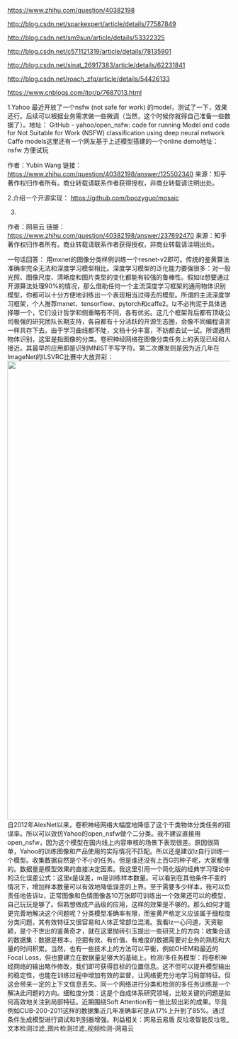 https://www.zhihu.com/question/40382198

http://blog.csdn.net/sparkexpert/article/details/77587849

http://blog.csdn.net/sm9sun/article/details/53322325

http://blog.csdn.net/c571121319/article/details/78135901

http://blog.csdn.net/sinat_26917383/article/details/62231841

http://blog.csdn.net/roach_zfq/article/details/54426133

https://www.cnblogs.com/itor/p/7687013.html

1.Yahoo 最近开放了一个nsfw (not safe for work) 的model，测试了一下，效果还行。后续可以根据业务需求做一些微调（当然，这个时候你就得自己准备一些数据了）。地址： GitHub - yahoo/open_nsfw: code for running Model and code for Not Suitable for Work (NSFW) classification using deep neural network Caffe models这里还有一个网友基于上述模型搭建的一个online demo地址：nsfw   方便试玩

作者：Yubin Wang
链接：https://www.zhihu.com/question/40382198/answer/125502340
来源：知乎
著作权归作者所有。商业转载请联系作者获得授权，非商业转载请注明出处。

2.介绍一个开源实现：  https://github.com/boozyguo/mosaic

3.

作者：网易云
链接：https://www.zhihu.com/question/40382198/answer/237692470
来源：知乎
著作权归作者所有。商业转载请联系作者获得授权，非商业转载请注明出处。

一句话回答： 用mxnet的图像分类样例训练一个resnet-v2即可。传统的鉴黄算法准确率完全无法和深度学习模型相比。深度学习模型的泛化能力要强很多：对一般光照、图像尺度、清晰度和图片类型的变化都能有较强的鲁棒性。假如lz想要通过开源算法处理90%的情况，那么借助任何一个主流深度学习框架的通用物体识别模型，你都可以十分方便地训练出一个表现相当过得去的模型。所谓的主流深度学习框架，个人推荐mxnet、tensorflow、pytorch和caffe2。lz不必拘泥于具体选择哪一个，它们设计哲学和侧重略有不同，各有优劣。这几个框架背后都有顶级公司极强的研究团队长期支持，各自都有十分活跃的开源生态圈，会像不同编程语言一样共存下去。由于学习曲线都不陡，文档十分丰富，不妨都去试一试。所谓通用物体识别，这里是指图像的分类。卷积神经网络在图像分类任务上的表现已经和人接近。其最早的应用即是识别MNIST手写字符。第二次爆发则是因为近几年在ImageNet的ILSVRC比赛中大放异彩：<img src="https://pic2.zhimg.com/50/v2-762e55ee47ac6c90f499896d393680b5_hd.jpg" data-rawwidth="1037" data-rawheight="461" class="origin_image zh-lightbox-thumb" width="1037" data-original="https://pic2.zhimg.com/v2-762e55ee47ac6c90f499896d393680b5_r.jpg">自2012年AlexNet以来，卷积神经网络大幅度地降低了这个千类物体分类任务的错误率。所以可以效仿Yahoo的open_nsfw做个二分类。我不建议直接用open_nsfw，因为这个模型在国内线上内容审核的场景下表现很差。原因很简单，Yahoo的训练图像和产品使用的实际情况不匹配。所以还是建议lz自行训练一个模型。收集数据自然是个不小的任务。但是谁还没有上百G的种子呢，大家都懂的。数据量是模型效果的直接决定因素。我这里引用一个简化版的经典学习理论中的泛化误差公式：这里ϵ是误差，m是训练样本数量。可以看到在其他条件不变的情况下，增加样本数量可以有效地降低误差的上界。至于需要多少样本，我可以负责任地告诉lz，正常图像和色情图像各10万张即可训练出一个效果还可以的模型，自己玩玩是够了。但若想做成产品级的应用，这样的效果是不够的。那么如何才能更完善地解决这个问题呢？分类模型准确率有限，而鉴黄严格定义应该属于细粒度分类问题，其有效特征又很容易和人体正常部位混淆。我看lz一心问道，天资聪颖，是个不世出的鉴黄奇才，就在这里抛砖引玉提出一些研究上的方向：收集合适的数据集：数据是根本，挖掘有效、有价值、有难度的数据需要对业务的熟稔和大量的时间积累。当然，也有一些技术上的方法可以平衡，例如OHEM和最近的Focal Loss，但也要建立在数据量足够大的基础上。检测/多任务模型：将卷积神经网络的输出略作修改，我们即可获得目标的位置信息。这不但可以提升模型输出的稳定性，也能在训练过程中增加有效的监督，让网络更充分地学习局部特征。但这会带来一定的上下文信息丢失。同一个网络进行分类和检测的多任务训练是一个解决此问题的方向。细粒度分类：这是个自成体系研究领域，比较关键的问题是如何高效地关注到局部特征。近期围绕Soft Attention有一些比较出彩的成果。毕竟例如CUB-200-2011这样的数据集近几年准确率可是从17%上升到了85%。通过条件生成模型进行调试和判别器增强。利益相关：网易云易盾 反垃圾智能反垃圾_文本检测过滤_图片检测过滤_视频检测-网易云
